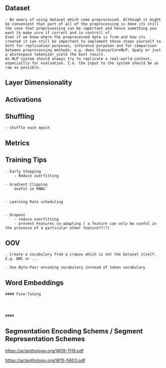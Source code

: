 



## Dataset

    - Be weary of using dataset which come preprocessed. Although it might be convenient that part of all of the preprocessing is done its still the case that preprocessing can be important and hence something you want to make sure if correct and in controll of.
    Even if we know where the preprocessed data is from and how its created it can still be important to implement those steps yourself to both for replication purposes, inference purposes and for comparison between preprocessing methods; e.g. does Stanza/CoreNLP, SpaCy or just a whitespace tokenizer yield the best result.
    An NLP system should always try to replicate a real-world-context, especiallly for evaluation. I.e. the input to the system should be as raw as possible.
    

## Layer Dimensionality 




## Activations




## Shuffling

    - shuffle each epoch



## Metrics





## Training Tips

    - Early Stopping
        - Reduce overfitting

    - Gradient Clipping
        Useful in RNNS
    

    - Learning Rate scheduling


    - Dropout
        - reduce overfitting
        - prevent Features co-adapting ( a feature can only be useful in the presence of a particular other feature??!?)


## OOV
    

    - Create a vocabulary from a cropus which is not the Dataset itself. E.g. BNC or ...

    - Use Byte-Pair encoding vocabulary instead of token vocabulary


## Word Embeddings


    #### Fine-Tuning

    


    ####



## Segmentation Encoding Schems / Segment Representation Schemes



https://aclanthology.org/W09-1119.pdf
    
https://aclanthology.org/W15-5603.pdf